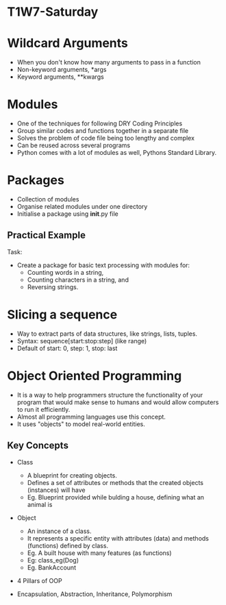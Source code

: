 # T1W7-Saturday

# Wildcard Arguments
- When you don't know how many arguments to pass in a function
- Non-keyword arguments, *args
- Keyword arguments, **kwargs

# Modules
- One of the techniques for following DRY Coding Principles
- Group similar codes and functions together in a separate file
- Solves the problem of code file being too lengthy and complex
- Can be reused across several programs
- Python comes with a lot of modules as well, Pythons Standard Library.

# Packages
- Collection of modules
- Organise related modules under one directory
- Initialise a package using __init__.py file

## Practical Example
Task:
- Create a package for basic text processing with modules for:
    - Counting words in a string,
    - Counting characters in a string, and
    - Reversing strings.

# Slicing a sequence
- Way to extract parts of data structures, like strings, lists, tuples.
- Syntax: sequence[start:stop:step] (like range) 
- Default of start: 0, step: 1, stop: last

# Object Oriented Programming
- It is a way to help programmers structure the functionality of your program that would make sense to humans and would allow computers to run it efficiently.
- Almost all programming languages use this concept.
- It uses "objects" to model real-world entities.

## Key Concepts
- Class
    - A blueprint for creating objects.
    - Defines a set of attributes or methods that the created objects (instances) will have
    - Eg. Blueprint provided while bulding a house, defining what an animal is

- Object
    - An instance of a class.
    - It represents a specific entity with attributes (data) and methods (functions) defined by class.
    - Eg. A built house with many features (as functions)
    - Eg: class_eg(Dog)
    - Eg. BankAccount

- 4 Pillars of OOP
- Encapsulation, Abstraction, Inheritance, Polymorphism